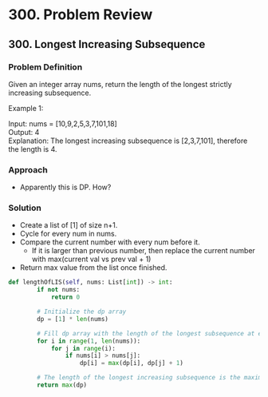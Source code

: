 # 300. Problem Review

## 300. Longest Increasing Subsequence

### Problem Definition
Given an integer array nums, return the length of the longest strictly increasing subsequence.

Example 1:

Input: nums = [10,9,2,5,3,7,101,18] <br>
Output: 4 <br>
Explanation: The longest increasing subsequence is [2,3,7,101], therefore the length is 4.

### Approach
- Apparently this is DP. How?

### Solution
- Create a list of [1] of size n+1.
- Cycle for every num in nums.
- Compare the current number with every num before it.
    - If it is larger than previous number, then replace the current number with max(current val vs prev val + 1)
- Return max value from the list once finished.

```python
def lengthOfLIS(self, nums: List[int]) -> int:
        if not nums:
            return 0

        # Initialize the dp array
        dp = [1] * len(nums)

        # Fill dp array with the length of the longest subsequence at each position
        for i in range(1, len(nums)):
            for j in range(i):
                if nums[i] > nums[j]:
                    dp[i] = max(dp[i], dp[j] + 1)

        # The length of the longest increasing subsequence is the maximum in dp
        return max(dp)
